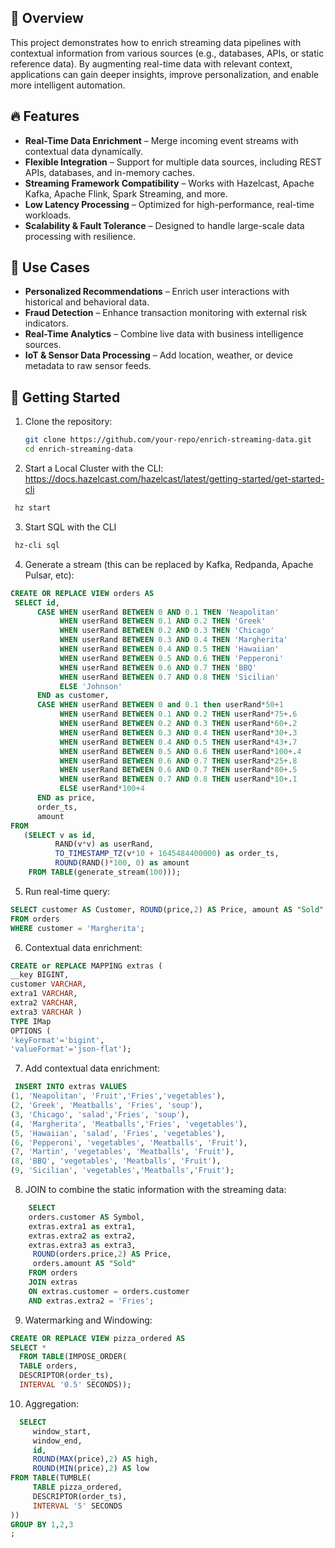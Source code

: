 
## 🚀 Overview
This project demonstrates how to enrich streaming data pipelines with contextual information from various sources (e.g., databases, APIs, or static reference data). By augmenting real-time data with relevant context, applications can gain deeper insights, improve personalization, and enable more intelligent automation.

## 🔥 Features
- **Real-Time Data Enrichment** – Merge incoming event streams with contextual data dynamically.
- **Flexible Integration** – Support for multiple data sources, including REST APIs, databases, and in-memory caches.
- **Streaming Framework Compatibility** – Works with Hazelcast, Apache Kafka, Apache Flink, Spark Streaming, and more.
- **Low Latency Processing** – Optimized for high-performance, real-time workloads.
- **Scalability & Fault Tolerance** – Designed to handle large-scale data processing with resilience.

## 🎯 Use Cases
- **Personalized Recommendations** – Enrich user interactions with historical and behavioral data.
- **Fraud Detection** – Enhance transaction monitoring with external risk indicators.
- **Real-Time Analytics** – Combine live data with business intelligence sources.
- **IoT & Sensor Data Processing** – Add location, weather, or device metadata to raw sensor feeds.

  
## 📌 Getting Started
1. Clone the repository:
   ```sh
   git clone https://github.com/your-repo/enrich-streaming-data.git
   cd enrich-streaming-data
   ``` 
2. Start a Local Cluster with the CLI: https://docs.hazelcast.com/hazelcast/latest/getting-started/get-started-cli
  ```sh
   hz start
   ``` 
3. Start SQL with the CLI
  ```sh
   hz-cli sql
   ``` 
4. Generate a stream (this can be replaced by Kafka, Redpanda, Apache Pulsar, etc):
 ```sql
 CREATE OR REPLACE VIEW orders AS
  SELECT id,
       CASE WHEN userRand BETWEEN 0 AND 0.1 THEN 'Neapolitan'
            WHEN userRand BETWEEN 0.1 AND 0.2 THEN 'Greek'
            WHEN userRand BETWEEN 0.2 AND 0.3 THEN 'Chicago'
            WHEN userRand BETWEEN 0.3 AND 0.4 THEN 'Margherita'
            WHEN userRand BETWEEN 0.4 AND 0.5 THEN 'Hawaiian'
            WHEN userRand BETWEEN 0.5 AND 0.6 THEN 'Pepperoni'
            WHEN userRand BETWEEN 0.6 AND 0.7 THEN 'BBQ'
            WHEN userRand BETWEEN 0.7 AND 0.8 THEN 'Sicilian'
            ELSE 'Johnson'
       END as customer,
       CASE WHEN userRand BETWEEN 0 and 0.1 then userRand*50+1
            WHEN userRand BETWEEN 0.1 AND 0.2 THEN userRand*75+.6
            WHEN userRand BETWEEN 0.2 AND 0.3 THEN userRand*60+.2
            WHEN userRand BETWEEN 0.3 AND 0.4 THEN userRand*30+.3
            WHEN userRand BETWEEN 0.4 AND 0.5 THEN userRand*43+.7
            WHEN userRand BETWEEN 0.5 AND 0.6 THEN userRand*100+.4
            WHEN userRand BETWEEN 0.6 AND 0.7 THEN userRand*25+.8
            WHEN userRand BETWEEN 0.6 AND 0.7 THEN userRand*80+.5
            WHEN userRand BETWEEN 0.7 AND 0.8 THEN userRand*10+.1
            ELSE userRand*100+4
       END as price,
       order_ts,
       amount
FROM
    (SELECT v as id,
           RAND(v*v) as userRand,
           TO_TIMESTAMP_TZ(v*10 + 1645484400000) as order_ts,
           ROUND(RAND()*100, 0) as amount
     FROM TABLE(generate_stream(100)));
   ``` 
5. Run real-time query:
 ```sql
SELECT customer AS Customer, ROUND(price,2) AS Price, amount AS "Sold"
FROM orders
WHERE customer = 'Margherita';
   ``` 
6. Contextual data enrichment:
 ```sql
CREATE or REPLACE MAPPING extras (
__key BIGINT,
customer VARCHAR,
extra1 VARCHAR,
extra2 VARCHAR,
extra3 VARCHAR )
TYPE IMap
OPTIONS (
'keyFormat'='bigint',
'valueFormat'='json-flat');
   ``` 
7. Add contextual data enrichment:
 ```sql
  INSERT INTO extras VALUES
(1, 'Neapolitan', 'Fruit','Fries','vegetables'),
(2, 'Greek', 'Meatballs', 'Fries', 'soup'),
(3, 'Chicago', 'salad','Fries', 'soup'),
(4, 'Margherita', 'Meatballs','Fries', 'vegetables'),
(5, 'Hawaiian', 'salad', 'Fries', 'vegetables'),
(6, 'Pepperoni', 'vegetables', 'Meatballs', 'Fruit'),
(7, 'Martin', 'vegetables', 'Meatballs', 'Fruit'),
(8, 'BBQ', 'vegetables', 'Meatballs', 'Fruit'),
(9, 'Sicilian', 'vegetables','Meatballs','Fruit');
   ``` 
8. JOIN to combine the static information with the streaming data:
```sql 
    SELECT
    orders.customer AS Symbol,
    extras.extra1 as extra1,
    extras.extra2 as extra2,
    extras.extra3 as extra3,
     ROUND(orders.price,2) AS Price,
     orders.amount AS "Sold"
    FROM orders
    JOIN extras
    ON extras.customer = orders.customer 
    AND extras.extra2 = 'Fries';
   ```

9. Watermarking and Windowing:
```sql 
CREATE OR REPLACE VIEW pizza_ordered AS
SELECT *
  FROM TABLE(IMPOSE_ORDER(
  TABLE orders,
  DESCRIPTOR(order_ts),
  INTERVAL '0.5' SECONDS));
   ```
10. Aggregation:
```sql 
  SELECT
     window_start,
     window_end,
     id,
     ROUND(MAX(price),2) AS high,
     ROUND(MIN(price),2) AS low
FROM TABLE(TUMBLE(
     TABLE pizza_ordered,
     DESCRIPTOR(order_ts),
     INTERVAL '5' SECONDS
))
GROUP BY 1,2,3
;
   ``` 

